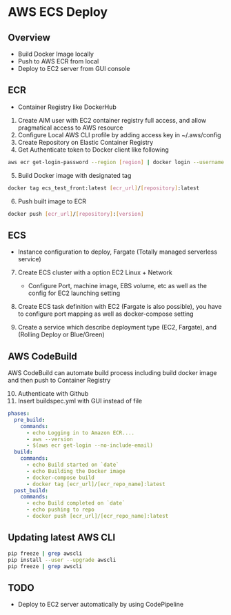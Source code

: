 # AWS ECS Deploy 

## Overview
* Build Docker Image locally
* Push to AWS ECR from local
* Deploy to EC2 server from GUI console

## ECR

- Container Registry like DockerHub

1. Create AIM user with EC2 container registry full access, and allow pragmatical access to AWS resource
2. Configure Local AWS CLI profile by adding access key in ~/.aws/config
3. Create Repository on Elastic Container Registry
4. Get Authenticate token to Docker client like following

```bash
aws ecr get-login-password --region [region] | docker login --username AWS --password-stdin [ecr_url]/[repository]
```

5. Build Docker image with designated tag

```bash
docker tag ecs_test_front:latest [ecr_url]/[repository]:latest
```

6. Push built image to ECR

```bash
docker push [ecr_url]/[repository]:[version]
```

## ECS

- Instance configuration to deploy, Fargate (Totally managed serverless service)

7. Create ECS cluster with a option EC2 Linux + Network
    * Configure Port, machine image, EBS volume, etc as well as the config for EC2 launching setting

8. Create ECS task definition with EC2 (Fargate is also possible), you have to configure port mapping as well as docker-compose setting

9. Create a service which describe deployment type (EC2, Fargate), and (Rolling Deploy or Blue/Green)

## AWS CodeBuild

AWS CodeBuild can automate build process including build docker image and then push to Container Registry

10. Authenticate with Github
11. Insert buildspec.yml with GUI instead of file

```yml
phases:
  pre_build:
    commands:
      - echo Logging in to Amazon ECR....
      - aws --version
      - $(aws ecr get-login --no-include-email)
  build:
    commands:
      - echo Build started on `date`
      - echo Building the Docker image
      - docker-compose build
      - docker tag [ecr_url]/[ecr_repo_name]:latest
  post_build:
    commands:
      - echo Build completed on `date`
      - echo pushing to repo
      - docker push [ecr_url]/[ecr_repo_name]:latest
```


## Updating latest AWS CLI

```bash
pip freeze | grep awscli
pip install --user --upgrade awscli
pip freeze | grep awscli
```


## TODO
* Deploy to EC2 server automatically by using CodePipeline


